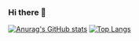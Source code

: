 ### Hi there 👋

[![Anurag's GitHub stats](https://github-readme-stats.vercel.app/api?username=serkozz)](https://github.com/anuraghazra/github-readme-stats)
[![Top Langs](https://github-readme-stats.vercel.app/api/top-langs/?username=serkozz)](https://github.com/anuraghazra/github-readme-stats)
